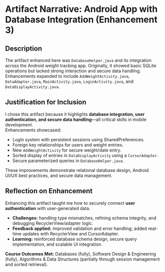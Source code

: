 # Artifact Narrative: Android App with Database Integration (Enhancement 3)

## Description
The artifact enhanced here was `DatabaseHelper.java` and its integration across the Android weight tracking app. Originally, it showed basic SQLite operations but lacked strong interaction and secure data handling. Enhancements expanded to include `AddWeightActivity.java`, `DataAdapter.java`, `MainActivity.java`, `LoginActivity.java`, and `DataDisplayActivity.java`.

## Justification for Inclusion
I chose this artifact because it highlights **database integration, user authentication, and secure data handling**—all critical skills in mobile development.  
Enhancements showcased:  
- Login system with persistent sessions using SharedPreferences.  
- Foreign key relationships for users and weight entries.  
- New `AddWeightActivity` for secure weight/date entry.  
- Sorted display of entries in `DataDisplayActivity` using a `CursorAdapter`.  
- Secure parameterized queries in `DatabaseHelper.java`.  

These improvements demonstrate relational database design, Android UI/UX best practices, and secure data management.

## Reflection on Enhancement
Enhancing this artifact taught me how to securely connect **user authentication** with user-generated data.  
- **Challenges:** handling type mismatches, refining schema integrity, and debugging RecyclerView/adapter logic.  
- **Feedback applied:** improved validation and error handling; added real-time updates with RecyclerView and CursorAdapter.  
- **Learning:** reinforced database schema design, secure query implementation, and scalable UI integration.  

**Course Outcomes Met:** Databases (fully), Software Design & Engineering (fully), Algorithms & Data Structures (partially through session management and sorted retrieval).  
